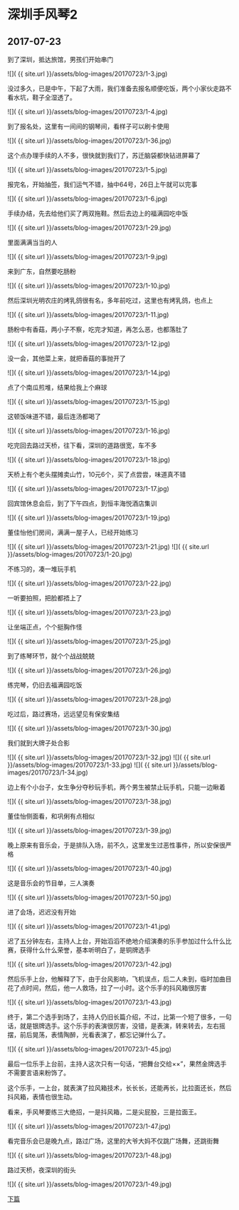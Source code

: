 深圳手风琴2
====================

2017-07-23
------------------------

到了深圳，抵达旅馆，男孩们开始串门

![]( {{ site.url }}/assets/blog-images/20170723/1-3.jpg)

没过多久，已是中午，下起了大雨，我们准备去报名顺便吃饭，两个小家伙走路不看水坑，鞋子全湿透了。

![]( {{ site.url }}/assets/blog-images/20170723/1-4.jpg)

到了报名处，这里有一间间的钢琴间，看样子可以刷卡使用

![]( {{ site.url }}/assets/blog-images/20170723/1-36.jpg)

这个点办理手续的人不多，很快就到我们了，苏迁脑袋都快钻进屏幕了

![]( {{ site.url }}/assets/blog-images/20170723/1-5.jpg)

报完名，开始抽签，我们运气不错，抽中64号，26日上午就可以完事

![]( {{ site.url }}/assets/blog-images/20170723/1-6.jpg)

手续办结，先去给他们买了两双拖鞋。然后去边上的福满园吃中饭

![]( {{ site.url }}/assets/blog-images/20170723/1-29.jpg)

里面满满当当的人

![]( {{ site.url }}/assets/blog-images/20170723/1-9.jpg)

来到广东，自然要吃肠粉

![]( {{ site.url }}/assets/blog-images/20170723/1-10.jpg)

然后深圳光明农庄的烤乳鸽很有名，多年前吃过，这里也有烤乳鸽，也点上

![]( {{ site.url }}/assets/blog-images/20170723/1-11.jpg)

肠粉中有香菇，两小子不察，吃完才知道，再怎么恶，也都落肚了

![]( {{ site.url }}/assets/blog-images/20170723/1-12.jpg)

没一会，其他菜上来，就把香菇的事抛开了

![]( {{ site.url }}/assets/blog-images/20170723/1-14.jpg)

点了个南瓜煎堆，结果给我上个麻球

![]( {{ site.url }}/assets/blog-images/20170723/1-15.jpg)

这顿饭味道不错，最后连汤都喝了

![]( {{ site.url }}/assets/blog-images/20170723/1-16.jpg)

吃完回去路过天桥，往下看，深圳的道路很宽，车不多

![]( {{ site.url }}/assets/blog-images/20170723/1-18.jpg)

天桥上有个老头摆摊卖山竹，10元6个，买了点尝尝，味道真不错

![]( {{ site.url }}/assets/blog-images/20170723/1-17.jpg)

回宾馆休息会后，到了下午四点，到恒丰海悦酒店集训

![]( {{ site.url }}/assets/blog-images/20170723/1-19.jpg)

董佳怡他们房间，满满一屋子人，已经开始练习

![]( {{ site.url }}/assets/blog-images/20170723/1-21.jpg)
![]( {{ site.url }}/assets/blog-images/20170723/1-20.jpg)

不练习的，凑一堆玩手机

![]( {{ site.url }}/assets/blog-images/20170723/1-22.jpg)

一听要拍照，把脸都捂上了

![]( {{ site.url }}/assets/blog-images/20170723/1-23.jpg)

让坐端正点，个个挺胸作怪

![]( {{ site.url }}/assets/blog-images/20170723/1-25.jpg)

到了练琴环节，就个个战战兢兢

![]( {{ site.url }}/assets/blog-images/20170723/1-26.jpg)

练完琴，仍旧去福满园吃饭

![]( {{ site.url }}/assets/blog-images/20170723/1-28.jpg)

吃过后，路过赛场，远远望见有保安集结

![]( {{ site.url }}/assets/blog-images/20170723/1-30.jpg)

我们就到大牌子处合影

![]( {{ site.url }}/assets/blog-images/20170723/1-32.jpg)
![]( {{ site.url }}/assets/blog-images/20170723/1-33.jpg)
![]( {{ site.url }}/assets/blog-images/20170723/1-34.jpg)

边上有个小台子，女生争分夺秒玩手机，两个男生被禁止玩手机，只能一边瞅着

![]( {{ site.url }}/assets/blog-images/20170723/1-38.jpg)

董佳怡侧面看，和巩俐有点相似

![]( {{ site.url }}/assets/blog-images/20170723/1-39.jpg)

晚上原来有音乐会，于是排队入场，前不久，这里发生过恶性事件，所以安保很严格

![]( {{ site.url }}/assets/blog-images/20170723/1-40.jpg)

这是音乐会的节目单，三人演奏

![]( {{ site.url }}/assets/blog-images/20170723/1-50.jpg)

进了会场，迟迟没有开始

![]( {{ site.url }}/assets/blog-images/20170723/1-41.jpg)

迟了五分钟左右，主持人上台，开始滔滔不绝地介绍演奏的乐手参加过什么什么比赛，获得什么什么荣誉，基本听明白了，是铜牌选手

![]( {{ site.url }}/assets/blog-images/20170723/1-42.jpg)

然后乐手上台，他解释了下，由于台风影响，飞机误点，后二人未到，临时加曲目花了点时间，然后，他一人救场，拉了一小时。这个乐手的抖风箱很厉害

![]( {{ site.url }}/assets/blog-images/20170723/1-43.jpg)

终于，第二个选手到场了，主持人仍旧长篇介绍，不过，比第一个短了很多，一句话，就是银牌选手。这个乐手的表演很厉害，没错，是表演，转来转去，左右摇摆，前后晃荡，表情陶醉，光看表演了，都忘记弹什么了。

![]( {{ site.url }}/assets/blog-images/20170723/1-45.jpg)

最后一位乐手上台前，主持人这次只有一句话，“把舞台交给××”，果然金牌选手不需要言语来粉饰了。

这个乐手，一上台，就表演了拉风箱技术，长长长，还能再长，比拉面还长，然后抖风箱，表情也很生动。

看来，手风琴要练三大绝招，一是抖风箱，二是尖屁股，三是拉面王。

![]( {{ site.url }}/assets/blog-images/20170723/1-47.jpg)

看完音乐会已是晚九点，路过广场，这里的大爷大妈不仅跳广场舞，还跳街舞

![]( {{ site.url }}/assets/blog-images/20170723/1-48.jpg)

路过天桥，夜深圳的街头

![]( {{ site.url }}/assets/blog-images/20170723/1-49.jpg)

[下篇](/2017/07/24/深圳手风琴3.html)